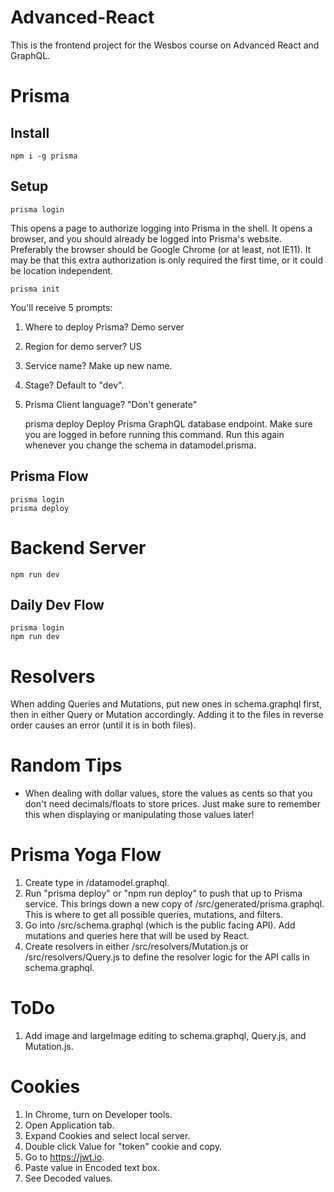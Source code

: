 # Advanced-React

This is the frontend project for the Wesbos course on Advanced React and GraphQL.

# Prisma
## Install
    npm i -g prisma

## Setup
    prisma login
This opens a page to authorize logging into Prisma in the shell. It opens a browser, and you should already be logged into Prisma's website. Preferably the browser should be Google Chrome (or at least, not IE11). It may be that this extra authorization is only required the first time, or it could be location independent.

    prisma init
You'll receive 5 prompts:
1. Where to deploy Prisma? Demo server
2. Region for demo server? US
3. Service name? Make up new name.
4. Stage? Default to "dev".
5. Prisma Client language? "Don't generate"

    prisma deploy
Deploy Prisma GraphQL database endpoint. Make sure you are logged in before running this command. Run this again whenever you change the schema in datamodel.prisma.

## Prisma Flow
    prisma login
    prisma deploy

# Backend Server
    npm run dev
    
## Daily Dev Flow
    prisma login
    npm run dev

# Resolvers
When adding Queries and Mutations, put new ones in schema.graphql first, then in either Query or Mutation accordingly. Adding it to the files in reverse order causes an error (until it is in both files).

# Random Tips
* When dealing with dollar values, store the values as cents so that you don't need decimals/floats to store prices. Just make sure to remember this when displaying or manipulating those values later!

# Prisma Yoga Flow
1. Create type in /datamodel.graphql.
2. Run "prisma deploy" or "npm run deploy" to push that up to Prisma service. This brings down a new copy of /src/generated/prisma.graphql. This is where to get all possible queries, mutations, and filters.
3. Go into /src/schema.graphql (which is the public facing API). Add mutations and queries here that will be used by React.
4. Create resolvers in either /src/resolvers/Mutation.js or /src/resolvers/Query.js to define the resolver logic for the API calls in schema.graphql.

# ToDo
1. Add image and largeImage editing to schema.graphql, Query.js, and Mutation.js.

# Cookies
1. In Chrome, turn on Developer tools.
2. Open Application tab.
3. Expand Cookies and select local server.
4. Double click Value for "token" cookie and copy.
5. Go to https://jwt.io.
6. Paste value in Encoded text box.
7. See Decoded values.